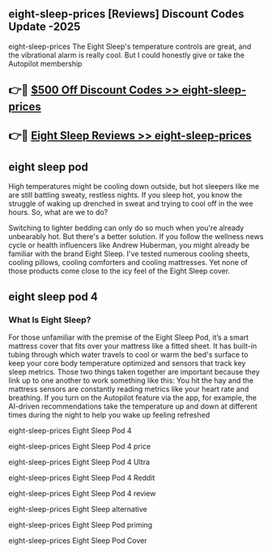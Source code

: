 ## eight-sleep-prices [Reviews​] Discount Codes Update -2025

eight-sleep-prices The Eight Sleep's temperature controls are great, and the vibrational alarm is really cool. But I could honestly give or take the Autopilot membership

## 👉🔴 [$500 Off Discount Codes >> eight-sleep-prices](http://download.freeplayer.one?title=eight-sleep-prices&ref=18-ES)

## 👉🔴 [Eight Sleep Reviews >> eight-sleep-prices](http://download.freeplayer.one?title=eight-sleep-prices&ref=18-ES)

## eight sleep pod

High temperatures might be cooling down outside, but hot sleepers like me are still battling sweaty, restless nights. If you sleep hot, you know the struggle of waking up drenched in sweat and trying to cool off in the wee hours. So, what are we to do?

Switching to lighter bedding can only do so much when you're already unbearably hot. But there's a better solution. If you follow the wellness news cycle or health influencers like Andrew Huberman, you might already be familiar with the brand Eight Sleep. I've tested numerous cooling sheets, cooling pillows, cooling comforters and cooling mattresses. Yet none of those products come close to the icy feel of the Eight Sleep cover.

## eight sleep pod 4

### What Is Eight Sleep?

For those unfamiliar with the premise of the Eight Sleep Pod, it’s a smart mattress cover that fits over your mattress like a fitted sheet. It has built-in tubing through which water travels to cool or warm the bed's surface to keep your core body temperature optimized and sensors that track key sleep metrics. Those two things taken together are important because they link up to one another to work something like this: You hit the hay and the mattress sensors are constantly reading metrics like your heart rate and breathing. If you turn on the Autopilot feature via the app, for example, the AI-driven recommendations take the temperature up and down at different times during the night to help you wake up feeling refreshed

eight-sleep-prices Eight Sleep Pod 4

eight-sleep-prices Eight Sleep Pod 4 price

eight-sleep-prices Eight Sleep Pod 4 Ultra

eight-sleep-prices Eight Sleep Pod 4 Reddit

eight-sleep-prices Eight Sleep Pod 4 review

eight-sleep-prices Eight Sleep alternative

eight-sleep-prices Eight Sleep Pod priming

eight-sleep-prices Eight Sleep Pod Cover